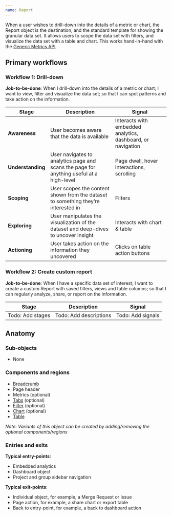 ```yaml
---
name: Report
---
```


When a user wishes to drill-down into the details of a metric or chart, the Report object is the destination, and the standard template for showing the granular data set. It allows users to scope the data set with filters, and visualize the data set with a table and chart. This works hand-in-hand with the [Generic Metrics API](https://gitlab.com/groups/gitlab-org/-/epics/3105).

## Primary workflows

### Workflow 1: Drill-down

**Job-to-be-done**: When I drill-down into the details of a metric or chart; I want to view, filter and visualize the data set; so that I can spot patterns and take action on the information.

| Stage | Description | Signal |
| ------ | ------ | ------ |
| **Awareness** | User becomes aware that the data is available | Interacts with embedded analytics, dashboard, or navigation |
| **Understanding** | User navigates to analytics page and scans the page for anything useful at a high-level | Page dwell, hover interactions, scrolling |
| **Scoping** | User scopes the content shown from the dataset to something they’re interested in | Filters |
| **Exploring** | User manipulates the visualization of the dataset and deep-dives to uncover insight | Interacts with chart & table |
| **Actioning** | User takes action on the information they uncovered | Clicks on table action buttons |

### Workflow 2: Create custom report

**Job-to-be-done**: When I have a specific data set of interest; I want to create a custom Report with saved filters, views and table columns; so that I can regularly analyze, share, or report on the information.

| Stage | Description | Signal |
| ------ | ------ | ------ |
| Todo: Add stages | Todo: Add descriptions | Todo: Add signals |

## Anatomy

### Sub-objects

- None

### Components and regions

- [Breadcrumb](/components/breadcrumb)
- Page header
- Metrics (optional)
- [Tabs](/components/tabs) (optional)
- [Filter](regions/filters) (optional)
- [Chart](/components/charts) (optional)
- [Table](/components/table)

*Note: Variants of this object can be created by adding/removing the optional components/regions*

### Entries and exits

**Typical entry-points**:
- Embedded analytics
- Dashboard object
- Project and group sidebar navigation

**Typical exit-points**:
- Individual object, for example, a Merge Request or Issue
- Page action, for example, a share chart or export table
- Back to entry-point, for example, a back to dashboard action
